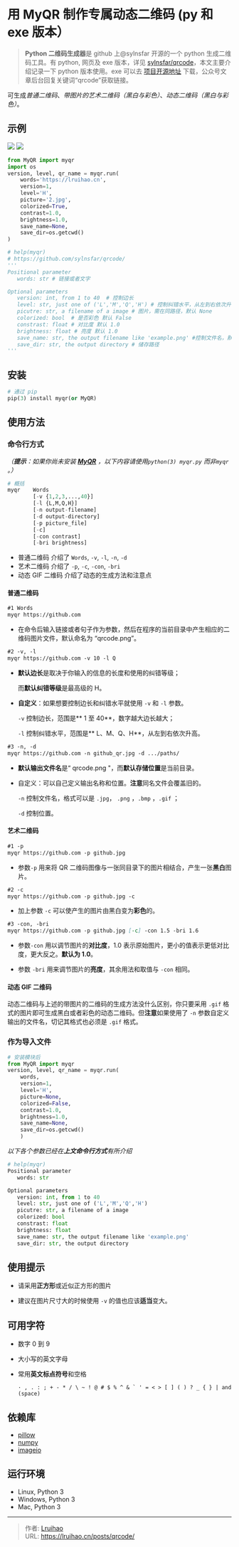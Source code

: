 # 用 MyQR 制作专属动态二维码 (py 和 exe 版本）


> **Python 二维码生成器**是 github 上@sylnsfar 开源的一个 python 生成二维码工具。有 python, 网页及 exe 版本，详见 [sylnsfar/qrcode](https://github.com/sylnsfar/qrcode/)，本文主要介绍记录一下 python 版本使用。exe 可以去 [项目开源地址](https://github.com/sylnsfar/qrcode_win) 下载，公众号文章后台回复关键词“qrcode”获取链接。

可生成*普通二维码*、_带图片的艺术二维码（黑白与彩色）_、_动态二维码（黑白与彩色）_。

<!--more-->

## 示例

<div class="text-center">

![](images/1.gif)
![](images/2.png)

</div>

```python
from MyQR import myqr
import os
version, level, qr_name = myqr.run(
    words='https://lruihao.cn',
    version=1,
    level='H',
    picture='2.jpg',
    colorized=True,
    contrast=1.0,
    brightness=1.0,
    save_name=None,
    save_dir=os.getcwd()
)

# help(myqr)
# https://github.com/sylnsfar/qrcode/
'''
Positional parameter
   words: str # 链接或者文字

Optional parameters
   version: int, from 1 to 40  # 控制边长
   level: str, just one of ('L','M','Q','H') # 控制纠错水平，从左到右依次升高。
   picutre: str, a filename of a image # 图片，需在同路径，默认 None
   colorized: bool  # 是否彩色 默认 False
   constrast: float # 对比度 默认 1.0
   brightness: float # 亮度 默认 1.0
   save_name: str, the output filename like 'example.png' #控制文件名，默认 None,'qrcode.png'
   save_dir: str, the output directory # 储存路径
'''
```

## 安装

```python
# 通过 pip
pip(3) install myqr(or MyQR)
```

## 使用方法

### 命令行方式

_（**提示**：如果你尚未安装 [**MyQR**](https://pypi.python.org/pypi/MyQR) ，以下内容请使用`python(3) myqr.py` 而非`myqr` 。）_

```python
# 概括
myqr 	Words
		[-v {1,2,3,...,40}]
		[-l {L,M,Q,H}]
        [-n output-filename]
		[-d output-directory]
		[-p picture_file]
		[-c]
		[-con contrast]
		[-bri brightness]
```

- 普通二维码 介绍了 `Words`, `-v`, `-l`, `-n`, `-d`
- 艺术二维码 介绍了 `-p`, `-c`, `-con`, `-bri`
- 动态 GIF 二维码 介绍了动态的生成方法和注意点

#### 普通二维码

```markdown
#1 Words
myqr https://github.com
```

- 在命令后输入链接或者句子作为参数，然后在程序的当前目录中产生相应的二维码图片文件，默认命名为 “qrcode.png”。

```markdown
#2 -v, -l
myqr https://github.com -v 10 -l Q
```

- **默认边长**是取决于你输入的信息的长度和使用的纠错等级；

  而**默认纠错等级**是最高级的 H。

- **自定义**：如果想要控制边长和纠错水平就使用 `-v` 和 `-l` 参数。

  `-v` 控制边长，范围是** 1 至 40**，数字越大边长越大；

  `-l` 控制纠错水平，范围是** L、M、Q、H**，从左到右依次升高。

```markdown
#3 -n, -d
myqr https://github.com -n github_qr.jpg -d .../paths/
```

- **默认输出文件名**是“ qrcode.png "，而**默认存储位置**是当前目录。

- 自定义：可以自己定义输出名称和位置。**注意**同名文件会覆盖旧的。

  `-n` 控制文件名，格式可以是 `.jpg`， `.png` ，`.bmp` ，`.gif` ；

  `-d` 控制位置。

#### 艺术二维码

```markdown
#1 -p
myqr https://github.com -p github.jpg
```

- 参数`-p` 用来将 QR 二维码图像与一张同目录下的图片相结合，产生一张**黑白**图片。

```markdown
#2 -c
myqr https://github.com -p github.jpg -c
```

- 加上参数 `-c` 可以使产生的图片由黑白变为**彩色**的。

```markdown
#3 -con, -bri
myqr https://github.com -p github.jpg [-c] -con 1.5 -bri 1.6
```

- 参数`-con` 用以调节图片的**对比度**，1.0 表示原始图片，更小的值表示更低对比度，更大反之。**默认为 1.0**。

- 参数 `-bri` 用来调节图片的**亮度**，其余用法和取值与 `-con` 相同。

#### 动态 GIF 二维码

动态二维码与上述的带图片的二维码的生成方法没什么区别，你只要采用 `.gif` 格式的图片即可生成黑白或者彩色的动态二维码。但**注意**如果使用了 `-n` 参数自定义输出的文件名，切记其格式也必须是 `.gif` 格式。

### 作为导入文件

```python
# 安装模块后
from MyQR import myqr
version, level, qr_name = myqr.run(
	words,
    version=1,
    level='H',
    picture=None,
    colorized=False,
    contrast=1.0,
    brightness=1.0,
    save_name=None,
    save_dir=os.getcwd()
	)
```

_以下各个参数已经在**上文命令行方式**有所介绍_

```python
# help(myqr)
Positional parameter
   words: str

Optional parameters
   version: int, from 1 to 40
   level: str, just one of ('L','M','Q','H')
   picutre: str, a filename of a image
   colorized: bool
   constrast: float
   brightness: float
   save_name: str, the output filename like 'example.png'
   save_dir: str, the output directory
```

## 使用提示

- 请采用**正方形**或近似正方形的图片

- 建议在图片尺寸大的时候使用 `-v` 的值也应该**适当**变大。

## 可用字符

- 数字 0 到 9

- 大小写的英文字母

- 常用**英文标点符号**和空格

  ```console
  · , . : ; + - * / \ ~ ! @ # $ % ^ & ` ' = < > [ ] ( ) ? _ { } | and  (space)
  ```

## 依赖库

- [pillow](https://pypi.python.org/pypi/Pillow/3.3.1)
- [numpy](https://pypi.python.org/pypi/numpy)
- [imageio](https://pypi.python.org/pypi/imageio)

## 运行环境

- Linux, Python 3
- Windows, Python 3
- Mac, Python 3


---

> 作者: [Lruihao](https://github.com/Lruihao)  
> URL: https://lruihao.cn/posts/qrcode/  

